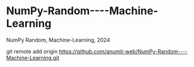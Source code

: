 # NumPy-Random----Machine-Learning
NumPy Random, Machine-Learning, 2024


git remote add origin https://github.com/anumit-web/NumPy-Random----Machine-Learning.git
